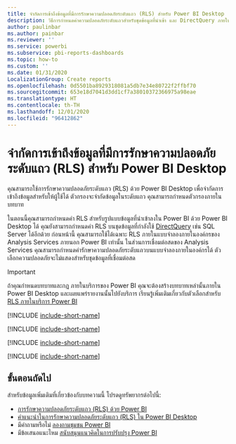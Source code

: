 ```yaml
---
title: จำกัดการเข้าถึงข้อมูลที่มีการรักษาความปลอดภัยระดับแถว (RLS) สำหรับ Power BI Desktop
description: วิธีการกำหนดค่าความปลอดภัยระดับแถวสำหรับชุดข้อมูลที่นำเข้า และ DirectQuery ภายใน Power BI Desktop
author: paulinbar
ms.author: painbar
ms.reviewer: ''
ms.service: powerbi
ms.subservice: pbi-reports-dashboards
ms.topic: how-to
ms.custom: ''
ms.date: 01/31/2020
LocalizationGroup: Create reports
ms.openlocfilehash: 0d5501ba8929318081a5db7e34e80722f2ffbf70
ms.sourcegitcommit: 653e18d7041d3dd1cf7a38010372366975a98eae
ms.translationtype: HT
ms.contentlocale: th-TH
ms.lasthandoff: 12/01/2020
ms.locfileid: "96412862"
---
```

# <a name="restrict-data-access-with-row-level-security-rls-for-power-bi-desktop"></a>จำกัดการเข้าถึงข้อมูลที่มีการรักษาความปลอดภัยระดับแถว (RLS) สำหรับ Power BI Desktop

คุณสามารถใช้การรักษาความปลอดภัยระดับแถว (RLS) ด้วย Power BI Desktop เพื่อจำกัดการเข้าถึงข้อมูลสำหรับให้ผู้ใช้ได้ ตัวกรองจะจำกัดข้อมูลในระดับแถว คุณสามารถกำหนดตัวกรองภายในบทบาท

ในตอนนี้คุณสามารถกำหนดค่า RLS สำหรับรูปแบบข้อมูลที่นำเข้าลงใน Power BI ด้วย Power BI Desktop ได้ คุณยังสามารถกำหนดค่า RLS บนชุดข้อมูลที่กำลังใช้ [DirectQuery](../connect-data/desktop-use-directquery.md) เช่น SQL Server ได้อีกด้วย ก่อนหน้านี้ คุณสามารถใช้ได้เฉพาะ RLS ภายในแบบจำลองภายในองค์กรของ Analysis Services ภายนอก Power BI เท่านั้น ในส่วนการเชื่อมต่อสดของ Analysis Services คุณสามารถกำหนดค่ารักษาความปลอดภัยระดับแถวบนแบบจำลองภายในองค์กรได้ ตัวเลือกความปลอดภัยจะไม่แสดงสำหรับชุดข้อมูลที่เชื่อมต่อสด

> [!IMPORTANT]
> ถ้าคุณกำหนดบทบาทและกฎ ภายในบริการของ Power BI คุณจะต้องสร้างบทบาทเหล่านั้นภายใน Power BI Desktop และเผยแพร่รายงานนั้นไปยังบริการ เรียนรู้เพิ่มเติมเกี่ยวกับตัวเลือกสำหรับ [RLS ภายในบริการ Power BI](../admin/service-admin-rls.md)

[!INCLUDE [include-short-name](../includes/rls-desktop-define-roles.md)]

[!INCLUDE [include-short-name](../includes/rls-desktop-view-as-roles.md)]

[!INCLUDE [include-short-name](../includes/rls-limitations.md)]

[!INCLUDE [include-short-name](../includes/rls-faq.md)]

## <a name="next-steps"></a>ขั้นตอนถัดไป

สำหรับข้อมูลเพิ่มเติมที่เกี่ยวข้องกับบทความนี้ โปรดดูทรัพยากรต่อไปนี้:

- [การรักษาความปลอดภัยระดับแถว (RLS) ด้วย Power BI](../admin/service-admin-rls.md)
- [คำแนะนำในการรักษาความปลอดภัยระดับแถว (RLS) ใน Power BI Desktop](../guidance/rls-guidance.md)
- มีคำถามหรือไม่ [ลองถามชุมชน Power BI](https://community.powerbi.com/)
- มีข้อเสนอแนะไหม [สนับสนุนแนวคิดในการปรับปรุง Power BI](https://ideas.powerbi.com/)
